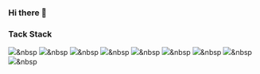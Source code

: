 ### Hi there 👋

<!--
**limecats0331/limecats0331** is a ✨ _special_ ✨ repository because its `README.md` (this file) appears on your GitHub profile.

Here are some ideas to get you started:

- 🔭 I’m currently working on ...
- 🌱 I’m currently learning ...
- 👯 I’m looking to collaborate on ...
- 🤔 I’m looking for help with ...
- 💬 Ask me about ...
- 📫 How to reach me: ...
- 😄 Pronouns: ...
- ⚡ Fun fact: ...
-->
### Tack Stack

<img src="https://img.shields.io/badge/GitHub-181717?style=for-the-badge&logo=GitHub&logoColor=white"/>&nbsp
<img src="https://img.shields.io/badge/Java-FFFFF?style=for-the-badge&logo=OpenJdk&logoColor=white"/>&nbsp
<img src="https://img.shields.io/badge/Spring Boot-6DB33F?style=for-the-badge&logo=SpringBoot&logoColor=white"/>&nbsp
<img src="https://img.shields.io/badge/Hibernate-59666C?style=for-the-badge&logo=Hibernate&logoColor=white"/>&nbsp
<img src="https://img.shields.io/badge/MariaDB-003545?style=for-the-badge&logo=MariaDB&logoColor=white"/>&nbsp
<img src="https://img.shields.io/badge/PostgreSQL-4169E1?style=for-the-badge&logo=PostgreSQL&logoColor=white"/>&nbsp
<img src="https://img.shields.io/badge/Amazon AWS-232F3E?style=for-the-badge&logo=AmazonAWS&logoColor=white"/>&nbsp
<img src="https://img.shields.io/badge/Docker-2496ED?style=for-the-badge&logo=Docker&logoColor=white"/>&nbsp
<img src="https://img.shields.io/badge/Jenkins-D24939?style=for-the-badge&logo=Jenkins&logoColor=white"/>&nbsp
